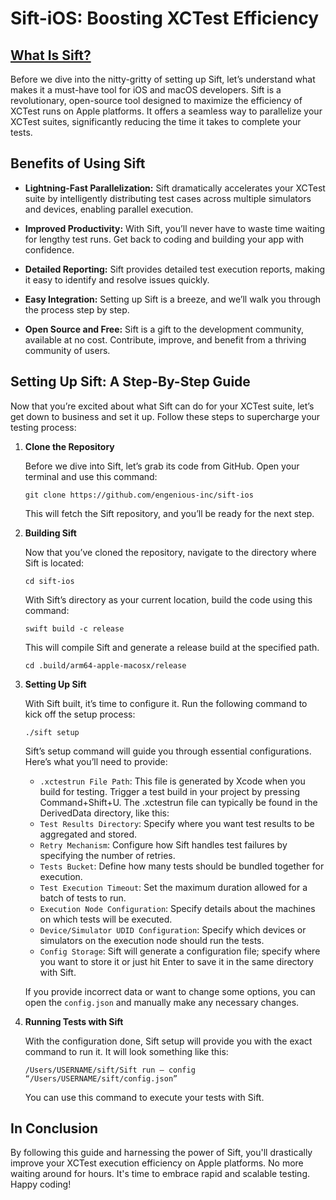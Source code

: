 # Sift-iOS: Boosting XCTest Efficiency

## [What Is Sift?](https://sift.engenious.io/)

Before we dive into the nitty-gritty of setting up Sift, let’s understand what makes it a must-have tool for iOS and macOS developers. Sift is a revolutionary, open-source tool designed to maximize the efficiency of XCTest runs on Apple platforms. It offers a seamless way to parallelize your XCTest suites, significantly reducing the time it takes to complete your tests.

## Benefits of Using Sift

- **Lightning-Fast Parallelization:** Sift dramatically accelerates your XCTest suite by intelligently distributing test cases across multiple simulators and devices, enabling parallel execution.

- **Improved Productivity:** With Sift, you’ll never have to waste time waiting for lengthy test runs. Get back to coding and building your app with confidence.

- **Detailed Reporting:** Sift provides detailed test execution reports, making it easy to identify and resolve issues quickly.

- **Easy Integration:** Setting up Sift is a breeze, and we’ll walk you through the process step by step.

- **Open Source and Free:** Sift is a gift to the development community, available at no cost. Contribute, improve, and benefit from a thriving community of users.

## Setting Up Sift: A Step-By-Step Guide

Now that you’re excited about what Sift can do for your XCTest suite, let’s get down to business and set it up. Follow these steps to supercharge your testing process:

1. **Clone the Repository**

   Before we dive into Sift, let’s grab its code from GitHub. Open your terminal and use this command:

   `git clone https://github.com/engenious-inc/sift-ios` 

   This will fetch the Sift repository, and you’ll be ready for the next step.

2.  **Building Sift**
    
    Now that you’ve cloned the repository, navigate to the directory where Sift is located:
    
    `cd sift-ios` 
    
    With Sift’s directory as your current location, build the code using this command:
    
    `swift build -c release` 
    
    This will compile Sift and generate a release build at the specified path.
    
    `cd .build/arm64-apple-macosx/release` 
    
3.  **Setting Up Sift**
    
    With Sift built, it’s time to configure it. Run the following command to kick off the setup process:
    
    `./sift setup` 
    
    Sift’s setup command will guide you through essential configurations. Here’s what you’ll need to provide:
    
    -   `.xctestrun File Path`: This file is generated by Xcode when you build for testing. Trigger a test build in your project by pressing Command+Shift+U. The .xctestrun file can typically be found in the DerivedData directory, like this:
    -   `Test Results Directory`: Specify where you want test results to be aggregated and stored.
    -   `Retry Mechanism`: Configure how Sift handles test failures by specifying the number of retries.
    -   `Tests Bucket`: Define how many tests should be bundled together for execution.
    -   `Test Execution Timeout`: Set the maximum duration allowed for a batch of tests to run.
    -   `Execution Node Configuration`: Specify details about the machines on which tests will be executed.
    -   `Device/Simulator UDID Configuration`: Specify which devices or simulators on the execution node should run the tests.
    -   `Config Storage`: Sift will generate a configuration file; specify where you want to store it or just hit Enter to save it in the same directory with Sift.
    
    If you provide incorrect data or want to change some options, you can open the `config.json` and manually make any necessary changes.
    
4.  **Running Tests with Sift**
    
    With the configuration done, Sift setup will provide you with the exact command to run it. It will look something like this:
    
    `/Users/USERNAME/sift/Sift run — config “/Users/USERNAME/sift/config.json”` 
    
    You can use this command to execute your tests with Sift.
    

## In Conclusion

By following this guide and harnessing the power of Sift, you'll drastically improve your XCTest execution efficiency on Apple platforms. No more waiting around for hours. It's time to embrace rapid and scalable testing. Happy coding!


